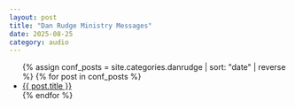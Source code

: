 ```yaml
---
layout: post
title: "Dan Rudge Ministry Messages"
date: 2025-08-25
category: audio
---
```


<ul>
  {% assign conf_posts = site.categories.danrudge | sort: "date" | reverse %}
  {% for post in conf_posts %}
    <li>
      <a href="{{ post.url | relative_url }}">{{ post.title }}</a>
    </li>
  {% endfor %}
</ul>

